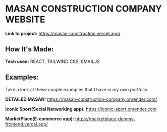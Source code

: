 # MASAN CONSTRUCTION COMPANY WEBSITE


**Link to project:** https://masan-construction.vercel.app/


## How It's Made:

**Tech used:** REACT, TAILWIND CSS, EMAILJS


## Examples:
Take a look at these couple examples that I have in my own portfolio:

**DETAILED MASAN:** https://masan-construction-company.onrender.com/

**Iconic Sport(Social Networking app):** https://iconic-sport.onrender.com

**MarketPlace(E-commerce app):** https://marketplace-dummy-frontend.vercel.app/




